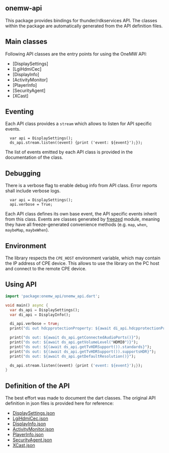 ## onemw-api
This package provides bindings for thunder/rdkservices API. The classes within the package are automatically generated
from the API definition files.

## Main classes
Following API classes are the entry points for using the OneMW API:
- [DisplaySettings]
- [LgiHdmiCec]
- [DisplayInfo]
- [ActivityMonitor]
- [PlayerInfo]
- [SecurityAgent]
- [XCast]

## Eventing
Each API class provides a `stream` which allows to listen for API specific events.
```
  var api = DisplaySettings();
  ds_api.stream.listen((event) {print ('event: ${event}');});
```

The list of events emitted by each API class is provided in the documentation of the class.


## Debugging
There is a verbose flag to enable debug info from API class. Error reports shall include verbose logs.
```
  var api = DisplaySettings();
  api.verbose = True;
```

Each API class defines its own base event, the API specific events inherit from this class. Events are classes generated
by [freezed](https://pub.dev/packages/freezed) module, meaning they have all freeze-generated convenience methods (e.g. `map`, `when`, `maybeMap`, `maybeWhen`).

## Environment
The library respects the `CPE_HOST` environment variable, which may contain the IP address of CPE device. This allows to
use the library on the PC host and connect to the remote CPE device.


## Using API
```dart
import 'package:onemw_api/onemw_api.dart';

void main() async {
  var ds_api = DisplaySettings();
  var di_api = DisplayInfo();

  di_api.verbose = true;
  print("di out hdcpprotectionProperty: ${await di_api.hdcpprotectionProperty()}");

  print("ds out: ${await ds_api.getConnectedAudioPorts()}");
  print("ds out: ${await ds_api.getVolumeLevel("HDMI0")}");
  print("ds out: ${(await ds_api.getTvHDRSupport()).standards}");
  print("ds out: ${(await ds_api.getTvHDRSupport()).supportsHDR}");
  print("ds out: ${await ds_api.getDefaultResolution()}");

  ds_api.stream.listen((event) {print ('event: ${event}');});
}
```

## Definition of the API
The best effort was made to document the dart classes. The original API definition in json files is provided here for reference:
 * [DisplaySettings.json](https://github.com/LibertyGlobal/rdkservices/blob/lgi-main-20210920/LgiDisplaySettings/LgiDisplaySettings.json)
 * [LgiHdmiCec.json](https://github.com/LibertyGlobal/rdkservices/blob/lgi-main-20210920/LgiHdmiCec/LgiHdmiCec.json)
 * [DisplayInfo.json](https://github.com/LibertyGlobal/rdkservices/blob/lgi-main-20210920/DisplayInfo/DisplayInfo.json)
 * [ActivityMonitor.json](https://github.com/LibertyGlobal/rdkservices/blob/lgi-main-20210920/ActivityMonitor/ActivityMonitor.json)
 * [PlayerInfo.json](https://github.com/LibertyGlobal/rdkservices/blob/lgi-main-20210920/PlayerInfo/PlayerInfo.json)
 * [SecurityAgent.json](https://github.com/LibertyGlobal/rdkservices/blob/lgi-main-20210920/SecurityAgent/SecurityAgent.json)
 * [XCast.json](https://github.com/LibertyGlobal/rdkservices/blob/lgi-main-20210920/XCast/XCast.json)



